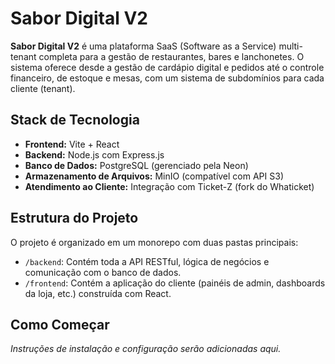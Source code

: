 # Sabor Digital V2

**Sabor Digital V2** é uma plataforma SaaS (Software as a Service) multi-tenant completa para a gestão de restaurantes, bares e lanchonetes. O sistema oferece desde a gestão de cardápio digital e pedidos até o controle financeiro, de estoque e mesas, com um sistema de subdomínios para cada cliente (tenant).

## Stack de Tecnologia

-   **Frontend:** Vite + React
-   **Backend:** Node.js com Express.js
-   **Banco de Dados:** PostgreSQL (gerenciado pela Neon)
-   **Armazenamento de Arquivos:** MinIO (compatível com API S3)
-   **Atendimento ao Cliente:** Integração com Ticket-Z (fork do Whaticket)

## Estrutura do Projeto

O projeto é organizado em um monorepo com duas pastas principais:

-   `/backend`: Contém toda a API RESTful, lógica de negócios e comunicação com o banco de dados.
-   `/frontend`: Contém a aplicação do cliente (painéis de admin, dashboards da loja, etc.) construída com React.

## Como Começar

*Instruções de instalação e configuração serão adicionadas aqui.*
